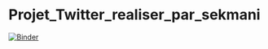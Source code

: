 # Projet_Twitter_realiser_par_sekmani


[![Binder](https://mybinder.org/badge_logo.svg)](https://mybinder.org/v2/gh/sekmani/Projet_Twitter_realiser_par_sekmani/main?filepath=FinalTwitterProject.ipynb)

